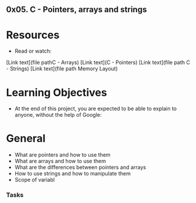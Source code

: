 ## 0x05. C - Pointers, arrays and strings
# Resources
* Read or watch:

[Link text](file pathC - Arrays)
[Link text](C - Pointers)
[Link text](file path C - Strings)
[Link text](file path Memory Layout)
# Learning Objectives
* At the end of this project, you are expected to be able to explain to anyone, without the help of Google:
# General
* What are pointers and how to use them
* What are arrays and how to use them
* What are the differences between pointers and arrays
* How to use strings and how to manipulate them
* Scope of variabl
### Tasks

